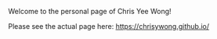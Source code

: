 Welcome to the personal page of Chris Yee Wong! 

Please see the actual page here: https://chrisywong.github.io/
